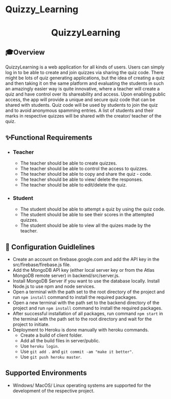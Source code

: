 # Quizzy_Learning
<div align="center">
    <h1>Quizzy<b>Learning</b></h1>
</div>

## 🎓Overview

QuizzyLearning is a web application for all kinds of users. Users can simply log in to be able to create and join quizzes via sharing the quiz code. There might be lots of quiz generating applications, but the idea of creating a quiz and then taking it on the same platform and evaluating the students in such an amazingly easier way is quite innovative, where a teacher will create a quiz and have control over its shareability and access. Upon enabling public access, the app will provide a unique and secure quiz code that can be shared with students. Quiz code will be used by students to join the quiz and to avoid anonymous spamming entries. A list of students and their marks in respective quizzes will be shared with the creator/ teacher of the quiz.

## ✨Functional Requirements

- ### Teacher

  - The teacher should be able to create quizzes.
  - The teacher should be able to control the access to quizzes.
  - The teacher should be able to copy and share the quiz - code.
  - The teacher should be able to view/ delete the responses.
  - The teacher should be able to edit/delete the quiz.

- ### Student

  - The student should be able to attempt a quiz by using the quiz code.
  - The student should be able to see their scores in the attempted quizzes.
  - The student should be able to view all the quizes made by the teacher.

## 🚀 Configuration Guidlelines

- Create an account on firebase.google.com and add the API key in the src/firebase/firebase.js file.
- Add the MongoDB API key (either local server key or from the Atlas MongoDB remote server) in backend/src/server.js.
- Install MongoDB Server if you want to use the database locally.
  Install Node.js to use npm and node services.
- Open a terminal with the path set to the root directory of the project and run `npm install` command to install the required packages.
- Open a new terminal with the path set to the backend directory of the project and run `npm install` command to install the required packages.
- After successful installation of all packages, run command `npm start` in the terminal with the path set to the root directory and wait for the project to initiate.
- Deployment to Heroku is done manually with heroku commands.
  - Create a build of client folder.
  - Add all the build files in server/public.
  - Use `heroku login`.
  - Use `git add .` and `git commit -am "make it better"`.
  - Use `git push heroku master`.

## Supported Environments

- Windows/ MacOS/ Linux operating systems are supported for the development of the respective project.
